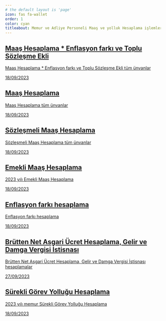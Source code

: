 ```yaml
---
# the default layout is 'page'
icon: fas fa-wallet
order: 1
color: cyan
titleabout: Memur ve Adliye Personeli Maaş ve yolluk Hesaplama işlemleri
---
```


<div id="post-list" class="flex-grow-1 pe-xl-2 w-100">
  <article class="card-wrapper"> 
    <a href="/maasyeni/" class="card post-preview flex-md-row-reverse">   
    <div class="preview-img d-flex flex-row justify-content-center align-items-center"><i class="fa fa-money-bill fa-fw me-1 fa-3x align-middle text-success"> </i></div> 
    <div class="card-body d-flex flex-column">
        <h1 class="card-title my-2 mt-md-0">Maaş Hesaplama * Enflasyon farkı ve Toplu Sözleşme Ekli
        </h1>
        <div class="card-text content mt-0 mb-2">
          <p> Maaş Hesaplama * Enflasyon farkı ve Toplu Sözleşme Ekli tüm ünvanlar
          </p>
        </div>
        <div class="post-meta flex-grow-1 d-flex align-items-end">
          <div class="me-auto"> 
            <i class="far fa-calendar fa-fw me-1">
            </i> 
            <time>18/09/2023
            </time>             
          </div>          
        </div>
      </div>
    </a>    
  </article>
  <article class="card-wrapper"> 
    <a href="/maas/" class="card post-preview flex-md-row-reverse"> 
    <div class="preview-img d-flex flex-row justify-content-center align-items-center"><i class="fa fa-coins fa-fw me-1 fa-3x align-middle text-danger"> </i></div>       
    <div class="card-body d-flex flex-column">
        <h1 class="card-title my-2 mt-md-0">Maaş Hesaplama
        </h1>
        <div class="card-text content mt-0 mb-2">
          <p> Maaş Hesaplama tüm ünvanlar
          </p>
        </div>
        <div class="post-meta flex-grow-1 d-flex align-items-end">
          <div class="me-auto"> 
            <i class="far fa-calendar fa-fw me-1">
            </i> 
            <time>18/09/2023
            </time>             
          </div>          
        </div>
      </div>      
    </a>    
  </article>
  <article class="card-wrapper"> 
    <a href="/sozlesmelimaas/" class="card post-preview flex-md-row-reverse"> 
    <div class="preview-img d-flex flex-row justify-content-center align-items-center"><i class="fa fa-receipt fa-fw me-1 fa-3x align-middle text-primary"> </i></div>       
    <div class="card-body d-flex flex-column">
        <h1 class="card-title my-2 mt-md-0">Sözleşmeli Maaş Hesaplama
        </h1>
        <div class="card-text content mt-0 mb-2">
          <p> Sözleşmeli Maaş Hesaplama tüm ünvanlar
          </p>
        </div>
        <div class="post-meta flex-grow-1 d-flex align-items-end">
          <div class="me-auto"> 
            <i class="far fa-calendar fa-fw me-1">
            </i> 
            <time>18/09/2023
            </time>             
          </div>          
        </div>
      </div>      
    </a>    
  </article>   
   <article class="card-wrapper"> 
    <a href="/emeklimaas/?" class="card post-preview flex-md-row-reverse">  
    <div class="preview-img d-flex flex-row justify-content-center align-items-center"><i class="fa fa-person-cane fa-fw me-1 fa-3x align-middle text-secondary"> </i></div>      
    <div class="card-body d-flex flex-column">
        <h1 class="card-title my-2 mt-md-0">Emekli Maaş Hesaplama
        </h1>
        <div class="card-text content mt-0 mb-2">
          <p> 2023 yılı Emekli Maaş Hesaplama
          </p>
        </div>
        <div class="post-meta flex-grow-1 d-flex align-items-end">
          <div class="me-auto"> 
            <i class="far fa-calendar fa-fw me-1">
            </i> 
            <time>18/09/2023
            </time>             
          </div>          
        </div>
      </div>      
    </a>    
  </article>   
  <article class="card-wrapper"> 
    <a href="/enflasyonfarki/?" class="card post-preview flex-md-row-reverse">  
    <div class="preview-img d-flex flex-row justify-content-center align-items-center"><i class="fa fa-chart-line fa-fw me-1 fa-3x align-middle text-warning"> </i></div>      
    <div class="card-body d-flex flex-column">
        <h1 class="card-title my-2 mt-md-0">Enflasyon farkı hesaplama
        </h1>
        <div class="card-text content mt-0 mb-2">
          <p> Enflasyon farkı hesaplama
          </p>
        </div>
        <div class="post-meta flex-grow-1 d-flex align-items-end">
          <div class="me-auto"> 
            <i class="far fa-calendar fa-fw me-1">
            </i> 
            <time>18/09/2023
            </time>             
          </div>          
        </div>
      </div>      
    </a>    
  </article>  
   <article class="card-wrapper"> 
    <a href="/asgariucret/?" class="card post-preview flex-md-row-reverse">  
    <div class="preview-img d-flex flex-row justify-content-center align-items-center"><i class="fa fa-chart-line fa-fw me-1 fa-3x align-middle" style="color : #795548"> </i></div>      
    <div class="card-body d-flex flex-column">
        <h1 class="card-title my-2 mt-md-0">Brütten Net Asgari Ücret Hesaplama, Gelir ve Damga Vergisi İstisnası
        </h1>
        <div class="card-text content mt-0 mb-2">
          <p> Brütten Net Asgari Ücret Hesaplama, Gelir ve Damga Vergisi İstisnası hesaplamalar
          </p>
        </div>
        <div class="post-meta flex-grow-1 d-flex align-items-end">
          <div class="me-auto"> 
            <i class="far fa-calendar fa-fw me-1">
            </i> 
            <time>27/09/2023
            </time>             
          </div>          
        </div>
      </div>      
    </a>    
  </article>  
  <article class="card-wrapper">     
    <a href="/surekligorev/" class="card post-preview flex-md-row-reverse">      
    <div class="preview-img d-flex flex-row justify-content-center align-items-center"><i class="fa fa-road fa-fw me-1 fa-3x align-middle text-info"> </i></div>
    <div class="card-body d-flex flex-column">
        <h1 class="card-title my-2 mt-md-0">Sürekli Görev Yolluğu Hesaplama
        </h1>
        <div class="card-text content mt-0 mb-2">
          <p> 2023 yılı memur Sürekli Görev Yolluğu Hesaplama
          </p>
        </div>
        <div class="post-meta flex-grow-1 d-flex align-items-end">
          <div class="me-auto"> 
            <i class="far fa-calendar fa-fw me-1">
            </i> 
            <time>18/09/2023
            </time>             
          </div>          
        </div>
      </div>      
    </a>    
  </article>  
</div>
